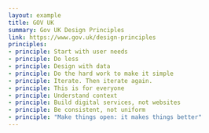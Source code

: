 ```yaml
---
layout: example
title: GOV UK
summary: Gov UK Design Principles
link: https://www.gov.uk/design-principles
principles:
- principle: Start with user needs
- principle: Do less
- principle: Design with data
- principle: Do the hard work to make it simple
- principle: Iterate. Then iterate again.
- principle: This is for everyone
- principle: Understand context
- principle: Build digital services, not websites
- principle: Be consistent, not uniform
- principle: "Make things open: it makes things better"
---
```

